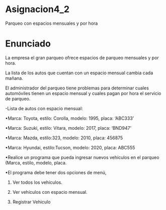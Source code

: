 # Asignacion4_2
 Parqueo con espacios mensuales y por hora


# Enunciado
La empresa el gran parqueo ofrece espacios de parqueo mensuales y por hora.  

La lista de los autos que cuentan con un espacio mensual cambia cada
mañana.   

El administrador del parqueo tiene problemas para determinar cuales automóviles tienen un espacio mensual y cuales pagan por hora el servicio de parqueo.  

-Lista de autos con espacio mensual:  

•Marca: Toyota, estilo: Corolla, modelo: 1995, placa: ‘ABC333’  


•Marca: Suzuki, estilo: Vitara, modelo: 2017, placa: ‘BND947’  

•Marca: Mazda, estilo:323, modelo: 2010, placa: 456875  

•Marca: Hyundai, estilo:Tucson, modelo: 2020, placa: ABC555  

•Realice un programa que pueda ingresar nuevos vehículos en el parqueo (Marca, estilo, modelo, placa.  

•El programa debe tener dos opciones de menú,  

1. Ver todos los vehículos.  

2. Ver vehículos con espacio
mensual.  

3. Registrar Vehiculo  